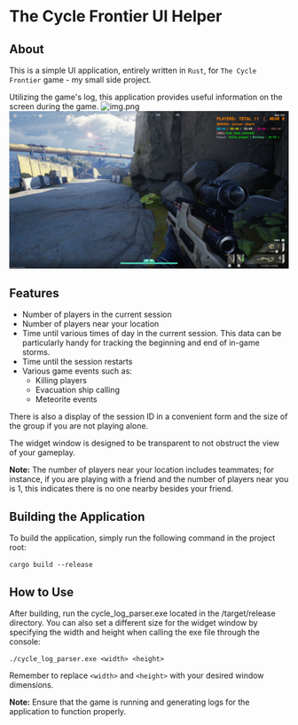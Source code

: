 # The Cycle Frontier UI Helper

## About
This is a simple UI application, entirely written in `Rust`, for `The Cycle Frontier` game - my small side project.

Utilizing the game's log, this application provides useful information on the screen during the game.
![img.png](/images/img2.png)
![img2.png](/images/img.png)

## Features

- Number of players in the current session 
- Number of players near your location
- Time until various times of day in the current session. This data can be particularly handy for tracking the beginning and end of in-game storms. 
- Time until the session restarts
- Various game events such as:
  - Killing players
  - Evacuation ship calling
  - Meteorite events

There is also a display of the session ID in a convenient form and the size of the group if you are not playing alone.

The widget window is designed to be transparent to not obstruct the view of your gameplay.

**Note:** The number of players near your location includes teammates; for instance, 
if you are playing with a friend and the number of players near you is 1, this indicates there is no one nearby besides your friend.

## Building the Application

To build the application, simply run the following command in the project root:

```
cargo build --release
```

## How to Use
After building, run the cycle_log_parser.exe located in the /target/release directory.
You can also set a different size for the widget window by specifying the width and height when calling the exe file through the console:

```
./cycle_log_parser.exe <width> <height>
```

Remember to replace `<width>` and `<height>` with your desired window dimensions.

**Note:** Ensure that the game is running and generating logs for the application to function properly.